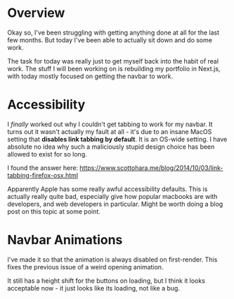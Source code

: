 # Overview

Okay so, I've been struggling with getting anything done at all for the last few months. But today I've been able to actually sit down and do some work.

The task for today was really just to get myself back into the habit of real work. The stuff I will been working on is rebuilding my portfolio in Next.js, with today mostly focused on getting the navbar to work.

# Accessibility

I *finally* worked out why I couldn't get tabbing to work for my navbar. It turns out it wasn't actually my fault at all - it's due to an insane MacOS setting that **disables link tabbing by default**. It is an OS-wide setting. I have absolute no idea why such a maliciously stupid design choice has been allowed to exist for so long.

I found the answer here: https://www.scottohara.me/blog/2014/10/03/link-tabbing-firefox-osx.html

Apparently Apple has some really awful accessibility defaults. This is actually really quite bad, especially give how popular macbooks are with developers, and web developers in particular. Might be worth doing a blog post on this topic at some point.

# Navbar Animations

I've made it so that the animation is always disabled on first-render. This fixes the previous issue of a weird opening animation.

It still has a height shift for the buttons on loading, but I think it looks acceptable now - it just looks like its loading, not like a bug.
